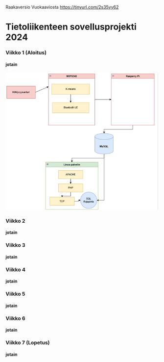 
Raakaversio Vuokaaviosta
https://tinyurl.com/2s35vy62

# Tietoliikenteen sovellusprojekti 2024
### Viikko 1 (Aloitus)
#### jotain
![Sieppaa.PNG Icon](https://github.com/Zemess/TietoliikenneProjekti/blob/main/Sieppaa.PNG)
### Viikko 2
#### jotain
### Viikko 3
#### jotain
### Viikko 4
#### jotain
### Viikko 5
#### jotain
### Viikko 6
#### jotain
### Viikko 7 (Lopetus)
#### jotain
